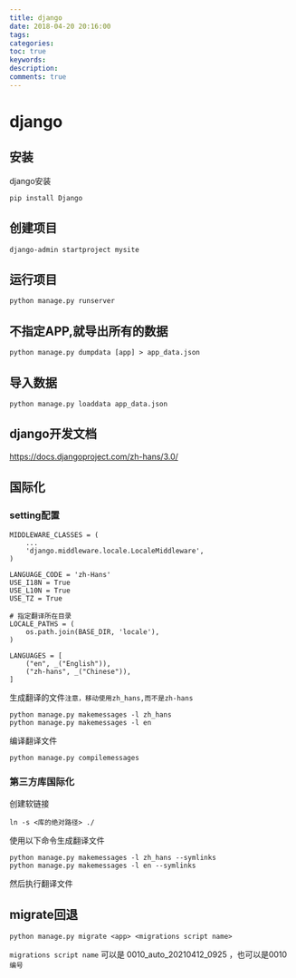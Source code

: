 ```yaml
---
title: django
date: 2018-04-20 20:16:00
tags:
categories:
toc: true
keywords:
description:
comments: true
---
```


# django

## 安装

django安装

```
pip install Django
```



## 创建项目

```
django-admin startproject mysite
```



## 运行项目

```
python manage.py runserver
```

## 不指定APP,就导出所有的数据
```
python manage.py dumpdata [app] > app_data.json
```

## 导入数据
```
python manage.py loaddata app_data.json
```

## django开发文档



https://docs.djangoproject.com/zh-hans/3.0/ 



## 国际化

### setting配置

```
MIDDLEWARE_CLASSES = (
    ...
    'django.middleware.locale.LocaleMiddleware',
)

LANGUAGE_CODE = 'zh-Hans'
USE_I18N = True
USE_L10N = True
USE_TZ = True

# 指定翻译所在目录
LOCALE_PATHS = (
    os.path.join(BASE_DIR, 'locale'),
)

LANGUAGES = [
    ("en", _("English")),
    ("zh-hans", _("Chinese")),
]
```

生成翻译的文件`注意，移动使用zh_hans,而不是zh-hans`

```
python manage.py makemessages -l zh_hans
python manage.py makemessages -l en
```

编译翻译文件

```
python manage.py compilemessages
```

### 第三方库国际化

创建软链接

```
ln -s <库的绝对路径> ./
```

使用以下命令生成翻译文件

```
python manage.py makemessages -l zh_hans --symlinks
python manage.py makemessages -l en --symlinks
```

然后执行翻译文件



## migrate回退

```
python manage.py migrate <app> <migrations script name>
```

`migrations script name` 可以是 0010_auto_20210412_0925 ，也可以是0010 `编号`

